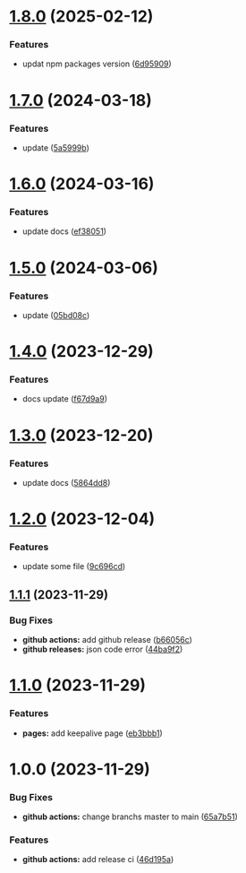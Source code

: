 # [1.8.0](https://github.com/busyhe/frontend-interview/compare/v1.7.0...v1.8.0) (2025-02-12)


### Features

* updat npm packages version ([6d95909](https://github.com/busyhe/frontend-interview/commit/6d9590978564a2969eb7c4add04f3c1fc22ef53e))

# [1.7.0](https://github.com/busyhe/frontend-interview/compare/v1.6.0...v1.7.0) (2024-03-18)


### Features

* update ([5a5999b](https://github.com/busyhe/frontend-interview/commit/5a5999bf871fab81f5ce6b636c22b88f6e48ed6e))

# [1.6.0](https://github.com/busyhe/frontend-interview/compare/v1.5.0...v1.6.0) (2024-03-16)


### Features

* update docs ([ef38051](https://github.com/busyhe/frontend-interview/commit/ef3805139814bf8b9c2f344e35904e9a97d0c5c7))

# [1.5.0](https://github.com/busyhe/frontend-interview/compare/v1.4.0...v1.5.0) (2024-03-06)


### Features

* update ([05bd08c](https://github.com/busyhe/frontend-interview/commit/05bd08cfee2cf7ab1e945591e93667552545228e))

# [1.4.0](https://github.com/busyhe/frontend-interview/compare/v1.3.0...v1.4.0) (2023-12-29)


### Features

* docs update ([f67d9a9](https://github.com/busyhe/frontend-interview/commit/f67d9a9614e74d31510015626168e09effe8ad08))

# [1.3.0](https://github.com/busyhe/frontend-interview/compare/v1.2.0...v1.3.0) (2023-12-20)


### Features

* update docs ([5864dd8](https://github.com/busyhe/frontend-interview/commit/5864dd85b23ddaac2ddf2e4c8280d4d3d6a9ea6b))

# [1.2.0](https://github.com/busyhe/frontend-interview/compare/v1.1.1...v1.2.0) (2023-12-04)


### Features

* update some file ([9c696cd](https://github.com/busyhe/frontend-interview/commit/9c696cde782bdfcb12c7802c3e71e1dbf7564c0c))

## [1.1.1](https://github.com/busyhe/frontend-interview/compare/v1.1.0...v1.1.1) (2023-11-29)


### Bug Fixes

* **github actions:** add github release ([b66056c](https://github.com/busyhe/frontend-interview/commit/b66056c9d071ac65c82de1e6ec30452962104f97))
* **github releases:** json code error ([44ba9f2](https://github.com/busyhe/frontend-interview/commit/44ba9f2efd7e9c67224a420992204ddf7691155c))

# [1.1.0](https://github.com/busyhe/frontend-interview/compare/v1.0.0...v1.1.0) (2023-11-29)


### Features

* **pages:** add keepalive page ([eb3bbb1](https://github.com/busyhe/frontend-interview/commit/eb3bbb1d5ace18b794f490d1bca5373c35dac8d8))

# 1.0.0 (2023-11-29)


### Bug Fixes

* **github actions:** change branchs master to main ([65a7b51](https://github.com/busyhe/frontend-interview/commit/65a7b51e8c3fd474cac2d20dc243bf6ddab30727))


### Features

* **github actions:** add release ci ([46d195a](https://github.com/busyhe/frontend-interview/commit/46d195a1f433af716190a12c2ff5930a3688d946))
